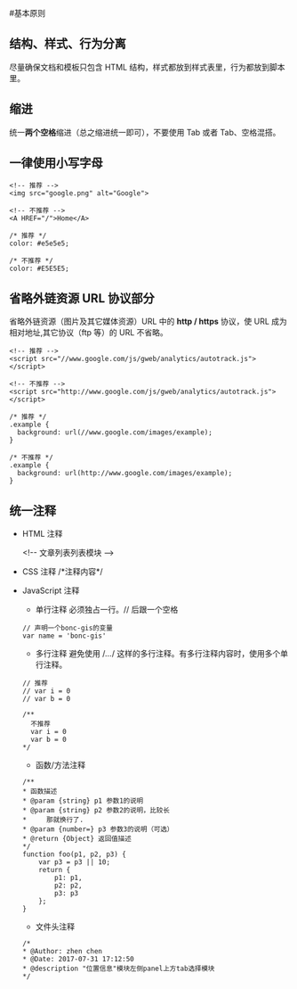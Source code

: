 #基本原则

## 结构、样式、行为分离
尽量确保文档和模板只包含 HTML 结构，样式都放到样式表里，行为都放到脚本里。
## 缩进
统一**两个空格**缩进（总之缩进统一即可），不要使用 Tab 或者 Tab、空格混搭。

## 一律使用小写字母
```
<!-- 推荐 -->
<img src="google.png" alt="Google">

<!-- 不推荐 -->
<A HREF="/">Home</A>
```
```
/* 推荐 */
color: #e5e5e5;

/* 不推荐 */
color: #E5E5E5;
```
## 省略外链资源 URL 协议部分
省略外链资源（图片及其它媒体资源）URL 中的 **http / https** 协议，使 URL 成为相对地址,其它协议（ftp 等）的 URL 不省略。
```
<!-- 推荐 -->
<script src="//www.google.com/js/gweb/analytics/autotrack.js"></script>

<!-- 不推荐 -->
<script src="http://www.google.com/js/gweb/analytics/autotrack.js"></script>
```
```
/* 推荐 */
.example {
  background: url(//www.google.com/images/example);
}

/* 不推荐 */
.example {
  background: url(http://www.google.com/images/example);
}
```
## 统一注释
* HTML 注释

  \<!-- 文章列表列表模块 -->
* CSS 注释
  \/\*注释内容*/
* JavaScript 注释
  * 单行注释
  必须独占一行。// 后跟一个空格
  ```
  // 声明一个bonc-gis的变量
  var name = 'bonc-gis'
  ```
  * 多行注释
  避免使用 /*...*/ 这样的多行注释。有多行注释内容时，使用多个单行注释。
  ```
  // 推荐
  // var i = 0
  // var b = 0

  /**
    不推荐
    var i = 0
    var b = 0
  */
  ```
  * 函数/方法注释
  ```
  /**
  * 函数描述
  * @param {string} p1 参数1的说明
  * @param {string} p2 参数2的说明，比较长
  *     那就换行了.
  * @param {number=} p3 参数3的说明（可选）
  * @return {Object} 返回值描述
  */
  function foo(p1, p2, p3) {
      var p3 = p3 || 10;
      return {
          p1: p1,
          p2: p2,
          p3: p3
      };
  }
  ```
  * 文件头注释
  ```
  /*
  * @Author: zhen chen
  * @Date: 2017-07-31 17:12:50
  * @description "位置信息"模块左侧panel上方tab选择模块
  */
  ```